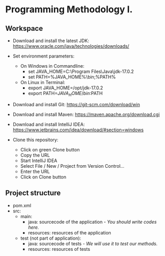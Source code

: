 # Programming Methodology I.

## Workspace

* Download and install the latest JDK: https://www.oracle.com/java/technologies/downloads/
* Set environment parameters:
  * On Windows in Commandline:
    * set JAVA_HOME=C:\Program Files\Java\jdk-17.0.2
    * set PATH=%JAVA_HOME%\bin;%PATH%
  * On Linux in Terminal:
    * export JAVA_HOME=/opt/jdk-17.0.2
    * export PATH=$JAVA_HOME/bin:$PATH
    
* Download and install Git: https://git-scm.com/download/win
* Download and install Maven: https://maven.apache.org/download.cgi
* Download and install IntelliJ IDEA: https://www.jetbrains.com/idea/download/#section=windows
* Clone this repository:
  * Click on green Clone button
  * Copy the URL
  * Start IntelliJ IDEA
  * Select File / New / Project from Version Control...
  * Enter the URL
  * Click on Clone button

## Project structure

* pom.xml
* src:
    * main:
        * java: sourcecode of the application - _You should write codes here._
        * resources: resources of the application
    * test (not part of application):
        * java: sourcecode of tests - _We will use it to test our methods._
        * resources: resources of tests
